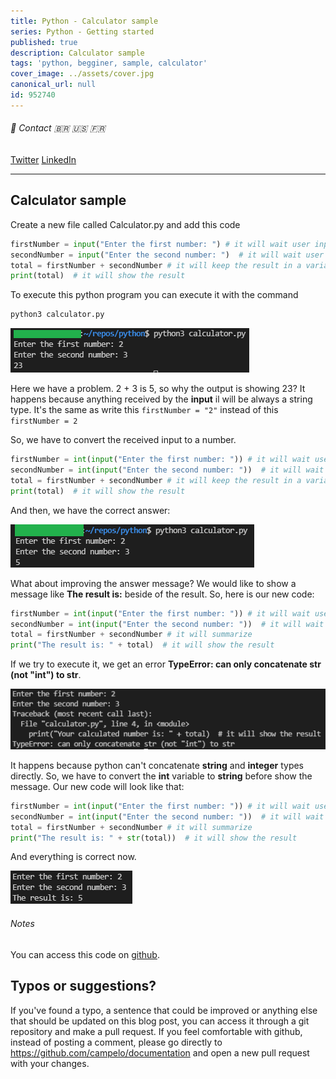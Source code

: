 ```yaml
---
title: Python - Calculator sample
series: Python - Getting started
published: true
description: Calculator sample
tags: 'python, begginer, sample, calculator'
cover_image: ../assets/cover.jpg
canonical_url: null
id: 952740
---
```


###### :postbox: Contact :brazil: :us: :fr:

[Twitter](https://twitter.com/campelo87)
[LinkedIn](https://www.linkedin.com/in/flavio-campelo/?locale=en_US)

---

## Calculator sample

Create a new file called Calculator.py and add this code

```python
firstNumber = input("Enter the first number: ") # it will wait user input for the first number
secondNumber = input("Enter the second number: ")  # it will wait user input for the second number
total = firstNumber + secondNumber # it will keep the result in a variable called total
print(total)  # it will show the result
```

To execute this python program you can execute it with the command

```bash
python3 calculator.py
```

![Image 1](./assets/img1.png)

Here we have a problem. 2 + 3 is 5, so why the output is showing 23? It happens because anything received by the **input** il will be always a string type. It's the same as write this ```firstNumber = "2"``` instead of this ```firstNumber = 2```

So, we have to convert the received input to a number.

```python
firstNumber = int(input("Enter the first number: ")) # it will wait user input for the first number
secondNumber = int(input("Enter the second number: "))  # it will wait user input for the second number
total = firstNumber + secondNumber # it will keep the result in a variable called total
print(total)  # it will show the result
```

And then, we have the correct answer:

![Image 2](./assets/img2.png)

What about improving the answer message? We would like to show a message like **The result is:** beside of the result. So, here is our new code:

```python
firstNumber = int(input("Enter the first number: ")) # it will wait user input for the first number
secondNumber = int(input("Enter the second number: "))  # it will wait user input for the second number
total = firstNumber + secondNumber # it will summarize
print("The result is: " + total)  # it will show the result
```

If we try to execute it, we get an error **TypeError: can only concatenate str (not "int") to str**. 

![Image 3](./assets/img3.png)

It happens because python can't concatenate **string** and **integer** types directly. So, we have to convert the **int** variable to **string** before show the message. Our new code will look like that:

```python
firstNumber = int(input("Enter the first number: ")) # it will wait user input for the first number
secondNumber = int(input("Enter the second number: "))  # it will wait user input for the second number
total = firstNumber + secondNumber # it will summarize
print("The result is: " + str(total))  # it will show the result
```

And everything is correct now.

![Image 4](./assets/img4.png)

###### Notes

You can access this code on [github](https://github.com/campelo/Python-First-steps).

## Typos or suggestions?

If you've found a typo, a sentence that could be improved or anything else that should be updated on this blog post, you can access it through a git repository and make a pull request. If you feel comfortable with github, instead of posting a comment, please go directly to https://github.com/campelo/documentation and open a new pull request with your changes.